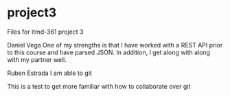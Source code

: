 # project3
Files for itmd-361 project 3

Daniel Vega
One of my strengths is that I have worked with a REST API prior to this course and have parsed JSON.
In addition, I get along with along with my partner well.

Ruben Estrada
I am able to git

This is a test to get more familiar with how to collaborate over git

